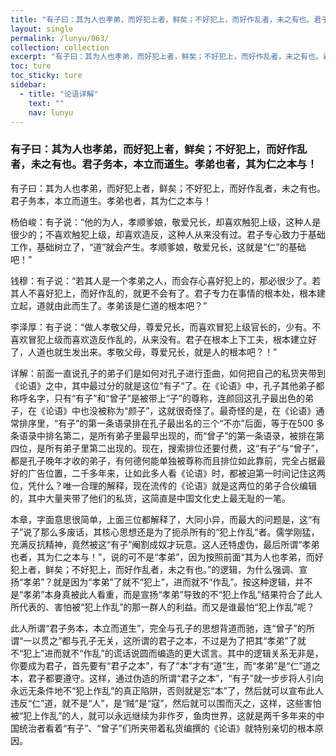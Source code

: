 ```yaml
---
title: "有子曰：其为人也孝弟，而好犯上者，鲜矣；不好犯上，而好作乱者，未之有也。君子务本，本立而道生。孝弟也者，其为仁之本与！"
layout: single
permalink: /lunyu/063/
collection: collection
excerpt: "有子曰：其为人也孝弟，而好犯上者，鲜矣；不好犯上，而好作乱者，未之有也。君子务本，本立而道生。孝弟也者，其为仁之本与！"
toc: ture
toc_sticky: ture
sidebar:
  - title: "论语详解"
    text: ""
    nav: lunyu
---
```


### 有子曰：其为人也孝弟，而好犯上者，鲜矣；不好犯上，而好作乱者，未之有也。君子务本，本立而道生。孝弟也者，其为仁之本与！

有子曰：其为人也孝弟，而好犯上者，鲜矣；不好犯上，而好作乱者，未之有也。君子务本，本立而道生。孝弟也者，其为仁之本与！

杨伯峻：有子说：“他的为人，孝顺爹娘，敬爱兄长，却喜欢触犯上级，这种人是很少的；不喜欢触犯上级，却喜欢造反，这种人从来没有过。君子专心致力于基础工作，基础树立了，“道”就会产生。孝顺爹娘，敬爱兄长，这就是“仁”的基础吧！”

钱穆：有子说：“若其人是一个孝弟之人，而会存心喜好犯上的，那必很少了。若其人不喜好犯上，而好作乱的，就更不会有了。君子专力在事情的根本处，根本建立起，道就由此而生了。孝弟该是仁道的根本吧？”

李泽厚：有子说：“做人孝敬父母，尊爱兄长，而喜欢冒犯上级官长的，少有。不喜欢冒犯上级而喜欢造反作乱的，从来没有。君子在根本上下工夫，根本建立好了，人道也就生发出来。孝敬父母，尊爱兄长，就是人的根本吧？！”

详解：前面一直说孔子的弟子们是如何对孔子进行歪曲，如何把自己的私货夹带到《论语》之中，其中最过分的就是这位“有子“了。在《论语》中，孔子其他弟子都称呼名字，只有“有子”和“曾子”是被带上“子”的尊称，连颜回这孔子最出色的弟子，在《论语》中也没被称为“颜子”，这就很奇怪了。最奇怪的是，在《论语》通常排序里，“有子”的第一条语录排在孔子最出名的三个“不亦”后面，等于在500 多条语录中排名第二，是所有弟子里最早出现的，而“曾子”的第一条语录，被排在第四位，是所有弟子里第二出现的。现在，搜索排位还要付费，这“有子”与“曾子”，都是孔子晚年才收的弟子，有何德何能单独被尊称而且排位如此靠前，完全占据最好的广告位置，二千多年来，让如此多人看《论语》时，都被迫第一时间记住这两位，凭什么？唯一合理的解释，现在流传的《论语》就是这两位的弟子合伙编辑的，其中大量夹带了他们的私货，这简直是中国文化史上最无耻的一笔。

本章，字面意思很简单，上面三位都解释了，大同小异，而最大的问题是，这“有子”说了那么多废话，其核心思想还是为了扼杀所有的“犯上作乱“者。儒学刚猛，充满反抗精神，竟然被这“有子”阉割成奴才玩意。这人还特虚伪，最后所谓“孝弟也者，其为仁之本与！”，说的可不是“孝弟”，因为按照前面“其为人也孝弟，而好犯上者，鲜矣；不好犯上，而好作乱者，未之有也。”的逻辑，为什么强调、宣扬“孝弟”？就是因为“孝弟”了就不“犯上”，进而就不“作乱”。按这种逻辑，并不是“孝弟”本身真被此人看重，而是宣扬“孝弟”导致的不“犯上作乱”结果符合了此人所代表的、害怕被“犯上作乱”的那一群人的利益。而又是谁最怕“犯上作乱”呢？

此人所谓“君子务本，本立而道生”，完全与孔子的思想背道而驰，连“曾子”的所谓“一以贯之”都与孔子无关，这所谓的君子之本，不过是为了把其“孝弟”了就不“犯上”进而就不“作乱”的谎话说圆而编造的更大谎言。其中的逻辑关系无非是，你要成为君子，首先要有“君子之本”，有了“本”才有“道”生，而“孝弟”是“仁”道之本，君子都要遵守。这样，通过伪造的所谓“君子之本”，“有子”就一步步将人引向永远无条件地不“犯上作乱”的真正陷阱，否则就是忘“本”了，然后就可以宣布此人违反“仁”道，就不是“人”，是“贼”是“寇”，然后就可以围而灭之，这样，这些害怕被“犯上作乱”的人，就可以永远继续为非作歹，鱼肉世界，这就是两千多年来的中国统治者看着“有子”、“曾子”们所夹带着私货编撰的《论语》就特别亲切的根本原因。